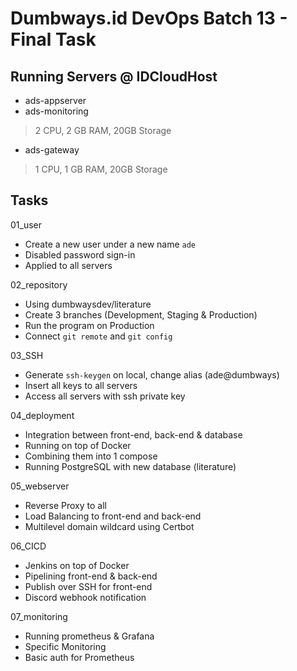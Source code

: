 # Dumbways.id DevOps Batch 13 - Final Task

## Running Servers @ IDCloudHost
- ads-appserver
- ads-monitoring
> 2 CPU, 2 GB RAM, 20GB Storage

- ads-gateway
> 1 CPU, 1 GB RAM, 20GB Storage

## Tasks

01_user
- Create a new user under a new name `ade`
- Disabled password sign-in
- Applied to all servers

02_repository
- Using dumbwaysdev/literature
- Create 3 branches (Development, Staging & Production)
- Run the program on Production
- Connect `git remote` and `git config`

03_SSH
- Generate `ssh-keygen` on local, change alias (ade@dumbways)
- Insert all keys to all servers
- Access all servers with ssh private key

04_deployment
- Integration between front-end, back-end & database
- Running on top of Docker
- Combining them into 1 compose
- Running PostgreSQL with new database (literature)

05_webserver
- Reverse Proxy to all
- Load Balancing to front-end and back-end
- Multilevel domain wildcard using Certbot

06_CICD
- Jenkins on top of Docker
- Pipelining front-end & back-end
- Publish over SSH for front-end
- Discord webhook notification

07_monitoring
- Running prometheus & Grafana
- Specific Monitoring
- Basic auth for Prometheus

